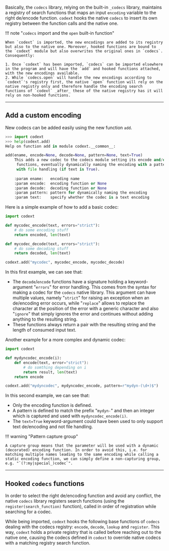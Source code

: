 Basically, the `codecs` library, relying on the built-in `_codecs` library, maintains a registry of search functions that maps an input `encoding` variable to the right de/encode function. `codext` hooks the native `codecs` to insert its own registry between the function calls and the native one.

!!! note "`codecs` import and the `open` built-in function"
    
    When `codext` is imported, the new encodings are added to its registry but also to the native one. Moreover, hooked functions are bound to the `codext` module but also overwrites the original ones in `codecs`. Consequently:
    
    1. Once `codext` has been imported, `codecs` can be imported elsewhere in the program and will have the `add` and hooked functions attached, with the new encodings available.
    2. While `codecs.open` will handle the new encodings according to `codext`'s registry first, the native `open` function will rely on the native registry only and therefore handle the encoding search functions of `codext` _after_ these of the native registry has it will rely on non-hooked functions.

-----

## Add a custom encoding

New codecs can be added easily using the new function `add`.

```python
>>> import codext
>>> help(codext.add)
Help on function add in module codext.__common__:

add(ename, encode=None, decode=None, pattern=None, text=True)
    This adds a new codec to the codecs module setting its encode and/or decode
     functions, eventually dynamically naming the encoding with a pattern and
     with file handling (if text is True).
    
    :param ename:   encoding name
    :param encode:  encoding function or None
    :param decode:  decoding function or None
    :param pattern: pattern for dynamically naming the encoding
    :param text:    specify whether the codec is a text encoding

```

Here is a simple example of how to add a basic codec:

```python
import codext

def mycodec_encode(text, errors="strict"):
    # do some encoding stuff
    return encoded, len(text)

def mycodec_decode(text, errors="strict"):
    # do some decoding stuff
    return decoded, len(text)

codext.add("mycodec", mycodec_encode, mycodec_decode)
```

In this first example, we can see that:

- The `decode`/`encode` functions have a signature holding a keyword-argument "`errors`" for error handling. This comes from the syntax for making a codec for the `codecs` native library. This argument can have multiple values, namely "`strict`" for raising an exception when an de/encoding error occurs, while "`replace`" allows to replace the character at the position of the error with a generic character and also "`ignore`" that simply ignores the error and continues without adding anything to the resulting string.
- These functions always return a pair with the resulting string and the length of consumed input text.

Another example for a more complex and dynamic codec:

```python
import codext

def mydyncodec_encode(i):
    def encode(text, error="strict"):
        # do somthing depending on i
        return result, len(text)
    return encode

codext.add("mydyncodec", mydyncodec_encode, pattern=r"mydyn-(\d+)$")
```

In this second example, we can see that:

- Only the encoding function is defined.
- A pattern is defined to match the prefix "`mydyn-`" and then an integer which is captured and used with `mydyncodec_encode(i)`.
- The `text=True` keyword-argument could have been used to only support text de/encoding and not file handling.

!!! warning "Pattern capture group"
    
    A capture group means that the parameter will be used with a dynamic (decorated) encoding function. In order to avoid this, i.e. for matching multiple names leading to the same encoding while calling a static encoding function, we can simply define a non-capturing group, e.g. "`(?:my|special_)codec`".

-----

## Hooked `codecs` functions

In order to select the right de/encoding function and avoid any conflict, the native `codecs` library registers search functions (using the `register(search_function)` function), called in order of registration while searching for a codec.

While being imported, `codext` hooks the following base functions of `codecs` dealing with the codecs registry: `encode`, `decode`, `lookup` and `register`. This way, `codext` holds a private registry that is called before reaching out to the native one, causing the codecs defined in `codext` to override native codecs with a matching registry search function.
